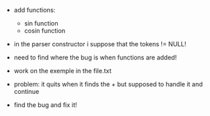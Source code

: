 + add functions:
    - sin function
    - cosin function


+ in the parser constructor i suppose that the tokens != NULL!

+ need to find where the bug is when functions are added! 
+ work on the exemple in the file.txt
+ problem: it quits when it finds the + but supposed to handle it and continue
+ find the bug and fix it!
